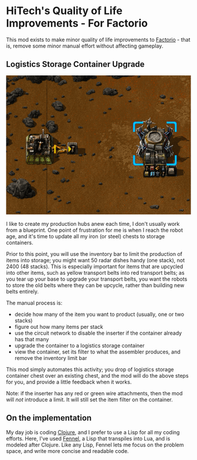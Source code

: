 # HiTech's Quality of Life Improvements - For Factorio

This mod exists to make minor quality of life improvements to
[Factorio](https://www.factorio.com/) - that is, remove some minor
manual effort without affecting gameplay.

## Logistics Storage Container Upgrade

![Upgrade Animation](images/container-upgrade.gif)

I like to create my production hubs anew each time, I don't usually work from a blueprint.
One point of frustration for me is when I reach the robot age, and it's time to update all my
iron (or steel) chests to storage containers.

Prior to this point, you will use the inventory bar to limit the production of items into storage;
you might want 50 radar dishes handy (one stack), not 2400 (48 stacks). 
This is especially important for items that are upcycled into other items, such as yellow transport belts
into red transport belts; as you tear up your base to upgrade your transport belts, you want the robots
to store the old belts where they can be upcycle, rather than building new belts entirely.

The manual process is:
- decide how many of the item you want to product (usually, one or two stacks)
- figure out how many items per stack
- use the circuit network to disable the inserter if the container already has that many
- upgrade the container to a logistics storage container
- view the container, set its filter to what the assembler produces, and remove the inventory limit bar

This mod simply automates this activity; you drop of logistics storage container chest over
an existing chest, and the mod will do the above steps for you, and provide a little feedback when it works.

Note: if the inserter has any red or green wire attachments, then the mod will _not_ introduce
a limit. It will still set the item filter on the container.

## On the implementation

My day job is coding [Clojure](http://clojure.org), and I prefer to use a Lisp for all my coding efforts.
Here, I've used [Fennel](https://fennel-lang.org/), a Lisp that transpiles into Lua,
and is modeled after Clojure. Like any Lisp,
Fennel lets me focus on the problem space, and write more concise and readable code.

